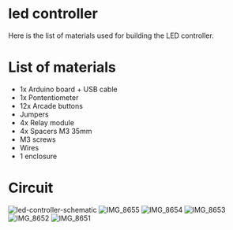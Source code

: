 # led controller
Here is the list of materials used for building the LED controller.

# List of materials
- 1x Arduino board + USB cable
- 1x Pontentiometer
- 12x Arcade buttons
- Jumpers
- 4x Relay module
- 4x Spacers M3 35mm
- M3 screws
- Wires
- 1 enclosure

# Circuit

![led-controller-schematic](https://github.com/tairape/webseries/assets/8051211/356f1c55-6b43-4434-96b2-9dbe100fe9fb)
![IMG_8655](https://github.com/tairape/webseries/assets/8051211/de38f007-f89d-4508-968a-4e3b4fb841b0)
![IMG_8654](https://github.com/tairape/webseries/assets/8051211/3a1eb863-e0cc-44e6-bbce-23a0b7fff7cf)
![IMG_8653](https://github.com/tairape/webseries/assets/8051211/60d57f9c-ab34-4fe4-86e9-d02e2d801b31)
![IMG_8652](https://github.com/tairape/webseries/assets/8051211/69cb0bcb-7a18-459b-b182-18c9aa23a034)
![IMG_8651](https://github.com/tairape/webseries/assets/8051211/b4d9a457-d522-4ae6-93e1-681aa5435ef3)
